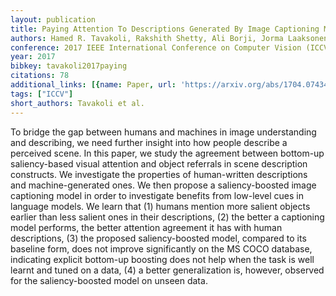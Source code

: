 ```yaml
---
layout: publication
title: Paying Attention To Descriptions Generated By Image Captioning Models
authors: Hamed R. Tavakoli, Rakshith Shetty, Ali Borji, Jorma Laaksonen
conference: 2017 IEEE International Conference on Computer Vision (ICCV)
year: 2017
bibkey: tavakoli2017paying
citations: 78
additional_links: [{name: Paper, url: 'https://arxiv.org/abs/1704.07434'}]
tags: ["ICCV"]
short_authors: Tavakoli et al.
---
```

To bridge the gap between humans and machines in image understanding and
describing, we need further insight into how people describe a perceived scene.
In this paper, we study the agreement between bottom-up saliency-based visual
attention and object referrals in scene description constructs. We investigate
the properties of human-written descriptions and machine-generated ones. We
then propose a saliency-boosted image captioning model in order to investigate
benefits from low-level cues in language models. We learn that (1) humans
mention more salient objects earlier than less salient ones in their
descriptions, (2) the better a captioning model performs, the better attention
agreement it has with human descriptions, (3) the proposed saliency-boosted
model, compared to its baseline form, does not improve significantly on the MS
COCO database, indicating explicit bottom-up boosting does not help when the
task is well learnt and tuned on a data, (4) a better generalization is,
however, observed for the saliency-boosted model on unseen data.
